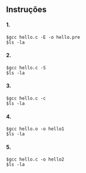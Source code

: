 ## Instruções
#### 1.
```
$gcc hello.c -E -o hello.pre
$ls -la
```

#### 2.
```
$gcc hello.c -S
$ls -la
```

#### 3.
```
$gcc hello.c -c
$ls -la
```
#### 4.
```
$gcc hello.o -o hello1
$ls -la
```

#### 5.
```
$gcc hello.c -o hello2
$ls -la
```

